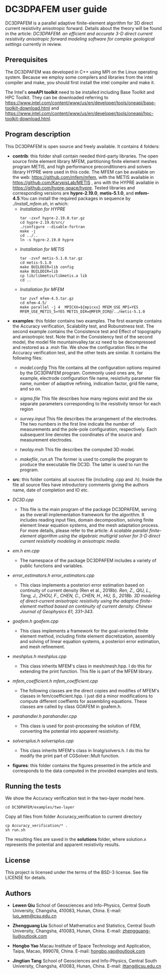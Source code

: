 
# DC3DPAFEM user guide

DC3DPAFEM is a parallel adaptive finite-element algorithm for 3D direct current resistivity anisotropic forward. Details about the theory will be found in the article: _DC3DPAFEM: an efficient and accurate 3-D direct current resistivity anisotropic forward modeling software for complex geological settings_ currently in review.

## Prerequisites

The DC3DPAFEM was developed in C++ using MPI on the Linux operating system. Because we employ some compilers and libraries from the intel compiler and make, you should first install the intel compiler and make it. 

The Intel's **oneAPI toolkit** need to be installed including Base Toolkit and HPC Toolkit. They can be downloaded referring to https://www.intel.com/content/www/us/en/developer/tools/oneapi/base-toolkit-download.html and https://www.intel.com/content/www/us/en/developer/tools/oneapi/hpc-toolkit-download.html.

## Program description

This DC3DPAFEM is open source and freely available. It contains 4 folders:

* **contrib**: this folder shall contain needed third-party libraries. The open source finite element library MFEM, partitioning finite element meshes program METIS, and high performance preconditioners and solvers library HYPRE were used in this code. The MFEM can be available on the web: https://github.com/mfem/mfem, with the METIS available in https://github.com/KarypisLab/METIS , ans with the HYPRE available in https://github.com/hypre-space/hypre. Tested libraries and corresponding versions are __hypre-2.19.0__, __metis-5.1.0__, and __mfem-4.5__.You can install the required packages in sequence by *./install_mfem.sh*, in which:
  * *Installation for HYPRE*
    ```
    tar -zxvf hypre-2.19.0.tar.gz
    cd hypre-2.19.0/src/
    ./configure --disable-fortran
    make -j
    cd ../..
    ln -s hypre-2.19.0 hypre
    ```
  * *Installation for METIS*
    ``` 
    tar -zvxf metis-5.1.0.tar.gz
    cd metis-5.1.0
    make BUILDDIR=lib config
    make BUILDDIR=lib
    cp lib/libmetis/libmetis.a lib
    cd ..
    ```
  * *Installation for MFEM*
    ```
    tar zvxf mfem-4.5.tar.gz
    cd mfem-4.5/
    make parallel -j 4  MPICXX=${mpicxx} MFEM_USE_MPI=YES MFEM_USE_METIS_5=YES METIS_DIR=@MFEM_DIR@/../metis-5.1.0 
    ```

- **examples**: this folder contains two examples. The first example contains the Accuracy verification, Scalability test, and Robunstness test. The second example contains the Consistence test and Effect of topography and anisotropic test. Note that in the Consistency test of the second model, the model file mountainvalley.tar.xz need to be decompressed and restored as a .msh file. We show the configuration files in the Accuracy verification test, and the other tests are similar. It contains the following files:

  * *model.config*
    This file contains all the configuration options required by the DC3DPAFEM program. Commonly used ones are, for example, electrode configuration file name, resistivity parameter file name, number of adaptive refining, indication factor, grid file name, and so on.
  * *sigma.file*
    This file describes how many regions exist and the six separate parameters corresponding to the resistivity tensor for each region
  * *survey.input*
    This file describes the arrangement of the electrodes. The two numbers in the first line indicate the number of measurements and the pole-pole configuration, respectively. Each subsequent line denotes the coordinates of the source and measurement electrodes.
  * *twolay.msh*
    This file describes the computed 3D model.

  * *makefile*, *run.sh* 
    The former is used to compile the program to produce the executable file DC3D. The latter is used to run the program.

- **src**: this folder contains all sources file (including .cpp and .h).
Inside the file all source files have introductory comments giving the authors name, date of completion and IO etc.
- _DC3D.cpp_
  * This file is the main program of the package DC3DPAFEM, serving
 as the overall implementation framework for the algorithm. It includes reading
 input files, domain decomposition, solving finite element linear equation
 systems, and the mesh adaptation process. For more details, please refer to the
 article: _A scalable parallel finite-element algorithm using the algebraic
 multigrid solver for 3-D direct current resistivity modeling in anisotropic
 media_.
- _em.h em.cpp_
    * The namespace of the package DC3DPAFEM includes a variety of public functions and variables.
- _error\_estimators.h error\_estimators.cpp_
  * This class implements a posteriori error estimation based on continuity of current density (Ren et al., 2018b). _Ren, Z., QIU, L., Tang, J., ZHOU, F., CHEN, C., CHEN, H., HU, S., 2018b. 3D modeling of direct-current anisotropic resistivity using the adaptive finite-element method based on continuity of current density. Chinese Journal of Geophysics 61, 331–343_.
- _goafem.h goafem.cpp_
  * This class implements a framework for the goal-oriented finite element method, including finite element discretization, assembly and solving of linear equation systems, a posteriori error estimation, and mesh refinement. 
- _meshplus.h meshplus.cpp_
    * This class inherits MFEM's class in mesh/mesh.hpp. I do this for extending the print function. This file is part of the MFEM library. 
- _mfem\_coefficient.h mfem\_coefficient.cpp_
    * The following classes are the direct copies and modifies of MFEM's classes in fem/coefficient.hpp. I just did a minor modifications to compute different coeffients for assembling equations. These classes are called by class GOAFEM in goafem.h.
- _parahandler.h parahandler.cpp_
    * This class is used for post-processing the solution of FEM, converting the potential into apparent resistivity.
- _solversplus.h solversplus.cpp_
    * This class inherits MFEM's class in linalg/solvers.h. I do this for modify the print part of CGSolver::Mult function. 

- **figures**: this folder contains the figures presented in the article and corresponds to the data computed in the provided examples and tests.


## Running the tests

We show the Accuracy verification test in the two-layer model here.

```
cd DC3DPAFEM/examples/two-layer
```
Copy all files from folder Accuracy_verification to current directory
```
cp Accuracy_verification/* .
sh run.sh
```
The resulting files are saved in the **solutions** folder, where solution.x represents the potential and apparent resistivity results.

## License

This project is licensed under the terms of the BSD-3 license. See file LICENSE for details.



## Authors

* **Lewen Qiu**
School of Geosciences and Info-Physics, Central South University, Changsha, 410083, Hunan, China.
E-mail: luo_wen@csu.edu.cn

* **Zhengguang Liu**
School of Mathematics and Statistics, Central South University, Changsha, 410083, Hunan, China.
E-mail: zhengguang-liu@outlook.com

* **Hongbo Yao**
Macau lnstitute of Space Technology and Application, Taipa, Macao, 999078, China.
E-mail: hongbo.yao@outlook.com

* **Jingtian Tang**
School of Geosciences and Info-Physics, Central South University, Changsha, 410083, Hunan, China.
E-mail: jttang@csu.edu.cn




